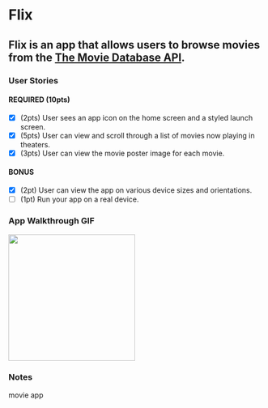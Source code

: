 # Flix

Flix is an app that allows users to browse movies from the [The Movie Database API](http://docs.themoviedb.apiary.io/#).
---

### User Stories

#### REQUIRED (10pts)
- [x] (2pts) User sees an app icon on the home screen and a styled launch screen.
- [x] (5pts) User can view and scroll through a list of movies now playing in theaters.
- [x] (3pts) User can view the movie poster image for each movie.

#### BONUS
- [x] (2pt) User can view the app on various device sizes and orientations.
- [ ] (1pt) Run your app on a real device.

### App Walkthrough GIF

<img src="https://i.imgur.com/5byDMrQ.mp4" width=250><br>

### Notes
movie app
